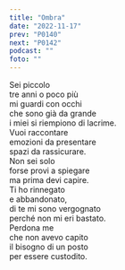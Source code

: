 ```yaml
---
title: "Ombra"
date: "2022-11-17"
prev: "P0140"
next: "P0142"
podcast: ""
foto: ""
---
```


Sei piccolo  
tre anni o poco più  
mi guardi con occhi  
che sono già da grande  
i miei si riempiono di lacrime.  
Vuoi raccontare  
emozioni da presentare  
spazi da rassicurare.  
Non sei solo  
forse provi a spiegare  
ma prima devi capire.  
Ti ho rinnegato  
e abbandonato,  
di te mi sono vergognato  
perché non mi eri bastato.  
Perdona me  
che non avevo capito  
il bisogno di un posto  
per essere custodito.

